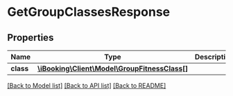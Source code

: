 # GetGroupClassesResponse

## Properties
Name | Type | Description | Notes
------------ | ------------- | ------------- | -------------
**class** | [**\iBooking\Client\Model\GroupFitnessClass[]**](GroupFitnessClass.md) |  | [optional] 

[[Back to Model list]](../../README.md#documentation-for-models) [[Back to API list]](../../README.md#documentation-for-api-endpoints) [[Back to README]](../../README.md)

